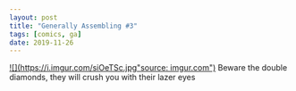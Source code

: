 ```yaml
---
layout: post
title: "Generally Assembling #3"
tags: [comics, ga]
date: 2019-11-26
---
```

<!-- #65 -->
[![](https://i.imgur.com/siOeTSc.jpg"source: imgur.com")](https://i.imgur.com/siOeTSc.jpg)
Beware the double diamonds, they will crush you with their lazer eyes
